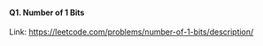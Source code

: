 #### Q1. Number of 1 Bits

Link: https://leetcode.com/problems/number-of-1-bits/description/

```CPP

```

```JS

```
